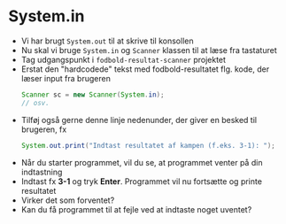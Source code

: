 # System.in

- Vi har brugt `System.out` til at skrive til konsollen
- Nu skal vi bruge `System.in` og `Scanner` klassen til at læse fra tastaturet
- Tag udgangspunkt i `fodbold-resultat-scanner` projektet
- Erstat den "hardcodede" tekst med fodbold-resultatet flg. kode, der læser input fra brugeren
   ```java
   Scanner sc = new Scanner(System.in);
   // osv.
   ```
- Tilføj også gerne denne linje nedenunder, der giver en besked til brugeren, fx
   ```java
   System.out.print("Indtast resultatet af kampen (f.eks. 3-1): ");
   ```
- Når du starter programmet, vil du se, at programmet venter på din indtastning
- Indtast fx **3-1** og tryk **Enter**. Programmet vil nu fortsætte og printe resultatet
- Virker det som forventet?
- Kan du få programmet til at fejle ved at indtaste noget uventet?
